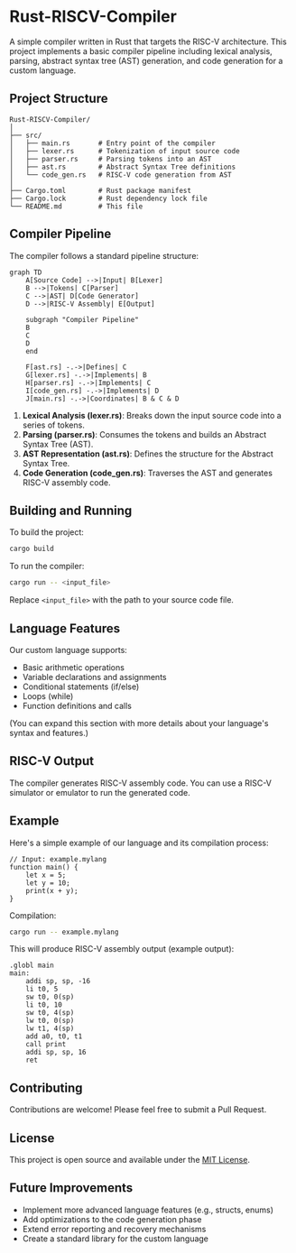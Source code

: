 # Rust-RISCV-Compiler

A simple compiler written in Rust that targets the RISC-V architecture. This project implements a basic compiler pipeline including lexical analysis, parsing, abstract syntax tree (AST) generation, and code generation for a custom language.

## Project Structure

```
Rust-RISCV-Compiler/
│
├── src/
│   ├── main.rs       # Entry point of the compiler
│   ├── lexer.rs      # Tokenization of input source code
│   ├── parser.rs     # Parsing tokens into an AST
│   ├── ast.rs        # Abstract Syntax Tree definitions
│   └── code_gen.rs   # RISC-V code generation from AST
│
├── Cargo.toml        # Rust package manifest
├── Cargo.lock        # Rust dependency lock file
└── README.md         # This file
```

## Compiler Pipeline

The compiler follows a standard pipeline structure:

```mermaid
graph TD
    A[Source Code] -->|Input| B[Lexer]
    B -->|Tokens| C[Parser]
    C -->|AST| D[Code Generator]
    D -->|RISC-V Assembly| E[Output]
    
    subgraph "Compiler Pipeline"
    B
    C
    D
    end
    
    F[ast.rs] -.->|Defines| C
    G[lexer.rs] -.->|Implements| B
    H[parser.rs] -.->|Implements| C
    I[code_gen.rs] -.->|Implements| D
    J[main.rs] -.->|Coordinates| B & C & D
```

1. **Lexical Analysis (lexer.rs)**: Breaks down the input source code into a series of tokens.
2. **Parsing (parser.rs)**: Consumes the tokens and builds an Abstract Syntax Tree (AST).
3. **AST Representation (ast.rs)**: Defines the structure for the Abstract Syntax Tree.
4. **Code Generation (code_gen.rs)**: Traverses the AST and generates RISC-V assembly code.

## Building and Running

To build the project:

```bash
cargo build
```

To run the compiler:

```bash
cargo run -- <input_file>
```

Replace `<input_file>` with the path to your source code file.

## Language Features

Our custom language supports:

- Basic arithmetic operations
- Variable declarations and assignments
- Conditional statements (if/else)
- Loops (while)
- Function definitions and calls

(You can expand this section with more details about your language's syntax and features.)

## RISC-V Output

The compiler generates RISC-V assembly code. You can use a RISC-V simulator or emulator to run the generated code.

## Example

Here's a simple example of our language and its compilation process:

```
// Input: example.mylang
function main() {
    let x = 5;
    let y = 10;
    print(x + y);
}
```

Compilation:
```bash
cargo run -- example.mylang
```

This will produce RISC-V assembly output (example output):

```assembly
.globl main
main:
    addi sp, sp, -16
    li t0, 5
    sw t0, 0(sp)
    li t0, 10
    sw t0, 4(sp)
    lw t0, 0(sp)
    lw t1, 4(sp)
    add a0, t0, t1
    call print
    addi sp, sp, 16
    ret
```

## Contributing

Contributions are welcome! Please feel free to submit a Pull Request.

## License

This project is open source and available under the [MIT License](LICENSE).

## Future Improvements

- Implement more advanced language features (e.g., structs, enums)
- Add optimizations to the code generation phase
- Extend error reporting and recovery mechanisms
- Create a standard library for the custom language

